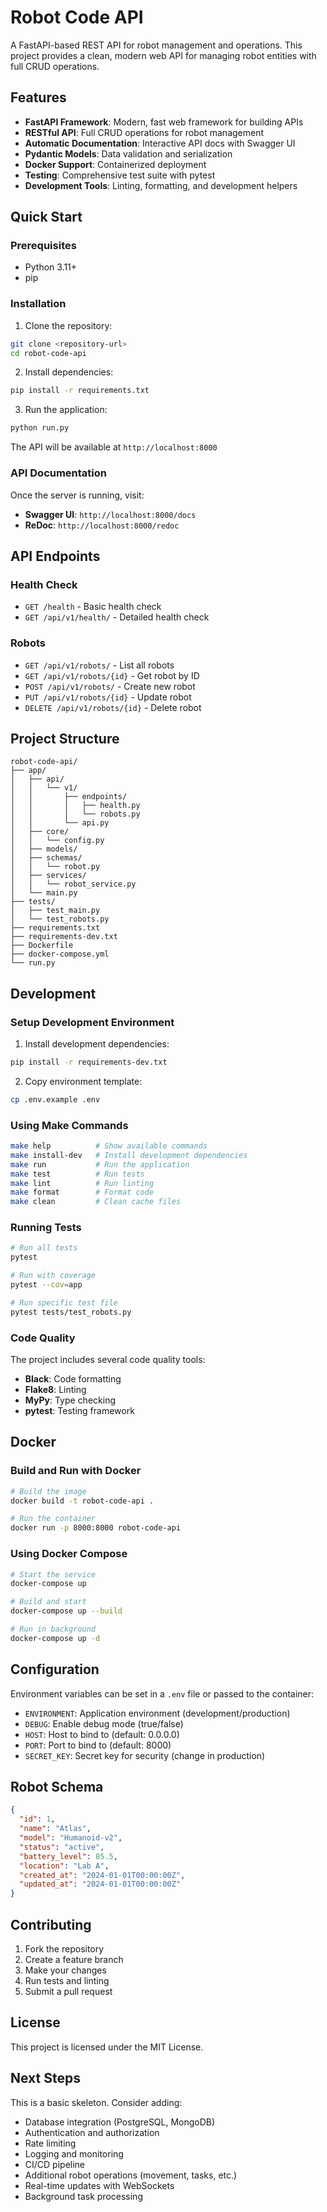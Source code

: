 # Robot Code API

A FastAPI-based REST API for robot management and operations. This project provides a clean, modern web API for managing robot entities with full CRUD operations.

## Features

- **FastAPI Framework**: Modern, fast web framework for building APIs
- **RESTful API**: Full CRUD operations for robot management
- **Automatic Documentation**: Interactive API docs with Swagger UI
- **Pydantic Models**: Data validation and serialization
- **Docker Support**: Containerized deployment
- **Testing**: Comprehensive test suite with pytest
- **Development Tools**: Linting, formatting, and development helpers

## Quick Start

### Prerequisites

- Python 3.11+
- pip

### Installation

1. Clone the repository:
```bash
git clone <repository-url>
cd robot-code-api
```

2. Install dependencies:
```bash
pip install -r requirements.txt
```

3. Run the application:
```bash
python run.py
```

The API will be available at `http://localhost:8000`

### API Documentation

Once the server is running, visit:
- **Swagger UI**: `http://localhost:8000/docs`
- **ReDoc**: `http://localhost:8000/redoc`

## API Endpoints

### Health Check
- `GET /health` - Basic health check
- `GET /api/v1/health/` - Detailed health check

### Robots
- `GET /api/v1/robots/` - List all robots
- `GET /api/v1/robots/{id}` - Get robot by ID
- `POST /api/v1/robots/` - Create new robot
- `PUT /api/v1/robots/{id}` - Update robot
- `DELETE /api/v1/robots/{id}` - Delete robot

## Project Structure

```
robot-code-api/
├── app/
│   ├── api/
│   │   └── v1/
│   │       ├── endpoints/
│   │       │   ├── health.py
│   │       │   └── robots.py
│   │       └── api.py
│   ├── core/
│   │   └── config.py
│   ├── models/
│   ├── schemas/
│   │   └── robot.py
│   ├── services/
│   │   └── robot_service.py
│   └── main.py
├── tests/
│   ├── test_main.py
│   └── test_robots.py
├── requirements.txt
├── requirements-dev.txt
├── Dockerfile
├── docker-compose.yml
└── run.py
```

## Development

### Setup Development Environment

1. Install development dependencies:
```bash
pip install -r requirements-dev.txt
```

2. Copy environment template:
```bash
cp .env.example .env
```

### Using Make Commands

```bash
make help          # Show available commands
make install-dev   # Install development dependencies
make run           # Run the application
make test          # Run tests
make lint          # Run linting
make format        # Format code
make clean         # Clean cache files
```

### Running Tests

```bash
# Run all tests
pytest

# Run with coverage
pytest --cov=app

# Run specific test file
pytest tests/test_robots.py
```

### Code Quality

The project includes several code quality tools:

- **Black**: Code formatting
- **Flake8**: Linting
- **MyPy**: Type checking
- **pytest**: Testing framework

## Docker

### Build and Run with Docker

```bash
# Build the image
docker build -t robot-code-api .

# Run the container
docker run -p 8000:8000 robot-code-api
```

### Using Docker Compose

```bash
# Start the service
docker-compose up

# Build and start
docker-compose up --build

# Run in background
docker-compose up -d
```

## Configuration

Environment variables can be set in a `.env` file or passed to the container:

- `ENVIRONMENT`: Application environment (development/production)
- `DEBUG`: Enable debug mode (true/false)
- `HOST`: Host to bind to (default: 0.0.0.0)
- `PORT`: Port to bind to (default: 8000)
- `SECRET_KEY`: Secret key for security (change in production)

## Robot Schema

```json
{
  "id": 1,
  "name": "Atlas",
  "model": "Humanoid-v2",
  "status": "active",
  "battery_level": 85.5,
  "location": "Lab A",
  "created_at": "2024-01-01T00:00:00Z",
  "updated_at": "2024-01-01T00:00:00Z"
}
```

## Contributing

1. Fork the repository
2. Create a feature branch
3. Make your changes
4. Run tests and linting
5. Submit a pull request

## License

This project is licensed under the MIT License.

## Next Steps

This is a basic skeleton. Consider adding:

- Database integration (PostgreSQL, MongoDB)
- Authentication and authorization
- Rate limiting
- Logging and monitoring
- CI/CD pipeline
- Additional robot operations (movement, tasks, etc.)
- Real-time updates with WebSockets
- Background task processing
